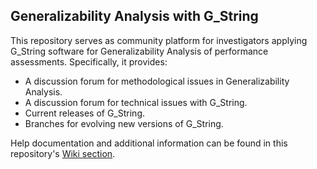 ## Generalizability Analysis with G_String
This repository serves as community platform for investigators applying G_String software for Generalizability Analysis of performance assessments.
Specifically, it provides:
- A discussion forum for methodological issues in Generalizability Analysis.
- A discussion forum for technical issues with G_String.
- Current releases of G_String.
- Branches for evolving new versions of G_String.
 
Help documentation and additional information can be found in this repository's [Wiki section](https://github.com/Papa-26/gsvi_root/wiki).
